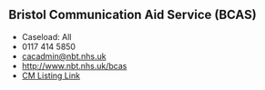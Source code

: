 
## Bristol Communication Aid Service (BCAS)

- Caseload: All 
- <i class="fa fa-phone"></i> 0117 414 5850
- <i class="fa fa-envelope"></i> <a href="mailto:cacadmin@nbt.nhs.uk">cacadmin@nbt.nhs.uk</a>
- <i class="fa fa-home"></i> [http://www.nbt.nhs.uk/bcas ](http://www.nbt.nhs.uk/bcas )
- [CM Listing Link](http://www.communicationmatters.org.uk/contact-assessment-service/bristol-communication-aid-service)